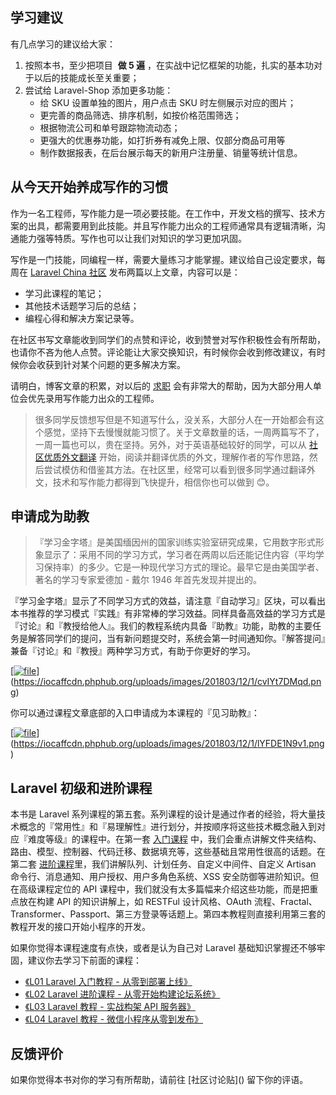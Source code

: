 ## 学习建议

有几点学习的建议给大家：

1. 按照本书，至少把项目 
   **做 5 遍**
   ，在实战中记忆框架的功能，扎实的基本功对于以后的技能成长至关重要；
2. 尝试给 Laravel-Shop 添加更多功能：
   * 给 SKU 设置单独的图片，用户点击 SKU 时左侧展示对应的图片；
   * 更完善的商品筛选、排序机制，如按价格范围筛选；
   * 根据物流公司和单号跟踪物流动态；
   * 更强大的优惠券功能，如打折券有减免上限、仅部分商品可用等
   * 制作数据报表，在后台展示每天的新用户注册量、销量等统计信息。

## 从今天开始养成写作的习惯

作为一名工程师，写作能力是一项必要技能。在工作中，开发文档的撰写、技术方案的出具，都需要用到此技能。并且写作能力出众的工程师通常具有逻辑清晰，沟通能力强等特质。写作也可以让我们对知识的学习更加巩固。

写作是一门技能，同编程一样，需要大量练习才能掌握。建议给自己设定要求，每周在 [Laravel China 社区](https://laravel-china.org/topics) 发布两篇以上文章，内容可以是：

* 学习此课程的笔记；
* 其他技术话题学习后的总结；
* 编程心得和解决方案记录等。

在社区书写文章能收到同学们的点赞和评论，收到赞誉对写作积极性会有所帮助，也请你不吝为他人点赞。评论能让大家交换知识，有时候你会收到修改建议，有时候你会收获到针对某个问题的更多解决方案。

请明白，博客文章的积累，对以后的 [求职](https://laravel-china.org/categories/1) 会有非常大的帮助，因为大部分用人单位会优先录用写作能力出众的工程师。

> 很多同学反馈想写但是不知道写什么，没关系，大部分人在一开始都会有这个感觉，坚持下去慢慢就能习惯了。关于文章数量的话，一周两篇写不了，一周一篇也可以，贵在坚持。另外，对于英语基础较好的同学，可以从 [社区优质外文翻译](https://laravel-china.org/categories/12) 开始，阅读并翻译优质的外文，理解作者的写作思路，然后尝试模仿和借鉴其方法。在社区里，经常可以看到很多同学通过翻译外文，技术和写作能力都得到飞快提升，相信你也可以做到 :blush:。

## 申请成为助教

> 『学习金字塔』是美国缅因州的国家训练实验室研究成果，它用数字形式形象显示了：采用不同的学习方式，学习者在两周以后还能记住内容（平均学习保持率）的多少。它是一种现代学习方式的理论。最早它是由美国学者、著名的学习专家爱德加 - 戴尔 1946 年首先发现并提出的。

『学习金字塔』显示了不同学习方式的效益，请注意『自动学习』区块，可以看出本书推荐的学习模式『实践』有非常棒的学习效益。同样具备高效益的学习方式是『讨论』和『教授给他人』。我们的教程系统内具备『助教』功能，助教的主要任务是解答同学们的提问，当有新问题提交时，系统会第一时间通知你。『解答提问』兼备『讨论』和『教授』两种学习方式，有助于你更好的学习。

[[![](https://iocaffcdn.phphub.org/uploads/images/201803/12/1/cvIYt7DMqd.png "file")](https://iocaffcdn.phphub.org/uploads/images/201803/12/1/cvIYt7DMqd.png)](https://iocaffcdn.phphub.org/uploads/images/201803/12/1/cvIYt7DMqd.png)

你可以通过课程文章底部的入口申请成为本课程的『见习助教』：

[[![](https://iocaffcdn.phphub.org/uploads/images/201803/12/1/lYFDE1N9v1.png "file")](https://iocaffcdn.phphub.org/uploads/images/201803/12/1/lYFDE1N9v1.png)](https://iocaffcdn.phphub.org/uploads/images/201803/12/1/lYFDE1N9v1.png)

## Laravel 初级和进阶课程

本书是 Laravel 系列课程的第五套。系列课程的设计是通过作者的经验，将大量技术概念的『常用性』和『易理解性』进行划分，并按顺序将这些技术概念融入到对应『难度等级』的课程中。在第一套 [入门课程](https://learnku.com/courses/laravel-essential-training/5.5) 中，我们会重点讲解文件夹结构、路由、模型、控制器、代码迁移、数据填充等，这些基础且常用性很高的话题。在第二套 [进阶课程](https://learnku.com/courses/laravel-intermediate-training/5.5)里，我们讲解队列、计划任务、自定义中间件、自定义 Artisan 命令行、消息通知、用户授权、用户多角色系统、XSS 安全防御等进阶知识。但在高级课程定位的 API 课程中，我们就没有太多篇幅来介绍这些功能，而是把重点放在构建 API 的知识讲解上，如 RESTFul 设计风格、OAuth 流程、Fractal、Transformer、Passport、第三方登录等话题上。第四本教程则直接利用第三套的教程开发的接口开始小程序的开发。

如果你觉得本课程速度有点快，或者是认为自己对 Laravel 基础知识掌握还不够牢固，建议你去学习下前面的课程：

* [《L01 Laravel 入门教程 - 从零到部署上线》](https://learnku.com/laravel/t/3383)
* [《L02 Laravel 进阶课程 - 从零开始构建论坛系统》](https://learnku.com/laravel/t/6592)
* [《L03 Laravel 教程 - 实战构架 API 服务器》](https://learnku.com/courses/laravel-advance-training/5.5)
* [《L04 Laravel 教程 - 微信小程序从零到发布》](https://learnku.com/laravel/t/10318)

## 反馈评价

如果你觉得本书对你的学习有所帮助，请前往 \[社区讨论贴\]\(\) 留下你的评语。

